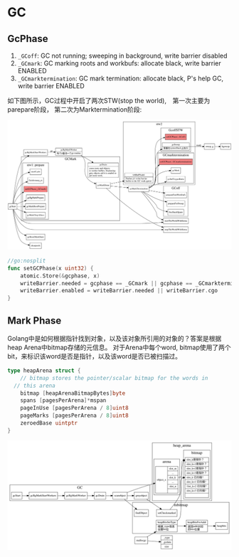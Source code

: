 # GC

## GcPhase

1. `_GCoff`:  GC not running; sweeping in background, write barrier disabled
2. `_GCmark`: GC marking roots and workbufs: allocate black, write barrier ENABLED
3. `_GCmarktermination`: GC mark termination: allocate black, P's help GC, write barrier ENABLED

如下图所示，GC过程中开启了两次STW(stop the world),　第一次主要为parepare阶段，
第二次为Marktermination阶段:

![gcphase](./gcphase.svg)

```go
//go:nosplit
func setGCPhase(x uint32) {
	atomic.Store(&gcphase, x)
	writeBarrier.needed = gcphase == _GCmark || gcphase == _GCmarktermination
	writeBarrier.enabled = writeBarrier.needed || writeBarrier.cgo
}
```

## Mark Phase

Golang中是如何根据指针找到对象，以及该对象所引用的对象的？答案是根据heap Arena中bitmap存储的元信息。
对于Arena中每个word, bitmap使用了两个bit，来标识该word是否是指针，以及该word是否已被扫描过。

```go
type heapArena struct {
	// bitmap stores the pointer/scalar bitmap for the words in
  // this arena
	bitmap [heapArenaBitmapBytes]byte
	spans [pagesPerArena]*mspan
	pageInUse [pagesPerArena / 8]uint8
	pageMarks [pagesPerArena / 8]uint8
	zeroedBase uintptr
}
```

![heapbits](./heapbits.svg)

